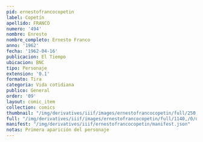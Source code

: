 ```yaml
---
pid: ernestofrancocopetin
label: Copetín
apellido: FRANCO
numero: '494'
nombre: Enresto
nombre_completo: Ernesto Franco
anno: '1962'
fecha: '1962-04-16'
publicacion: El Tiempo
ubicacion: BNC
tipo: Personaje
extension: '0.1'
formato: Tira
categoria: Vida cotidiana
publico: General
order: '09'
layout: comic_item
collection: comics
thumbnail: "/img/derivatives/iiif/images/ernestofrancocopetin/full/250,/0/default.jpg"
full: "/img/derivatives/iiif/images/ernestofrancocopetin/full/1140,/0/default.jpg"
manifest: "/img/derivatives/iiif/ernestofrancocopetin/manifest.json"
notas: Primera aparición del personaje
---
```


